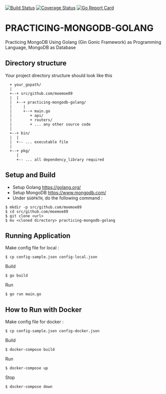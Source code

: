 [![Build Status](https://travis-ci.org/moemoe89/practicing-mongodb-golang.svg?branch=master)](https://travis-ci.org/moemoe89/practicing-mongodb-golang)
[![Coverage Status](https://coveralls.io/repos/github/moemoe89/practicing-mongodb-golang/badge.svg?branch=master)](https://coveralls.io/github/moemoe89/practicing-mongodb-golang?branch=master)
[![Go Report Card](https://goreportcard.com/badge/github.com/moemoe89/practicing-mongodb-golang)](https://goreportcard.com/report/github.com/moemoe89/practicing-mongodb-golang)

# PRACTICING-MONGODB-GOLANG #

Practicing MongoDB Using Golang (Gin Gonic Framework) as Programming Language, MongoDB as Database

## Directory structure
Your project directory structure should look like this
```
  + your_gopath/
  |
  +--+ src/github.com/moemoe89
  |  |
  |  +--+ practicing-mongodb-golang/
  |     |
  |     +--+ main.go
  |        + api/
  |        + routers/
  |        + ... any other source code
  |
  +--+ bin/
  |  |
  |  +-- ... executable file
  |
  +--+ pkg/
     |
     +-- ... all dependency_library required

```

## Setup and Build

* Setup Golang <https://golang.org/>
* Setup MongoDB <https://www.mongodb.com/>
* Under `$GOPATH`, do the following command :
```
$ mkdir -p src/github.com/moemoe89
$ cd src/github.com/moemoe89
$ git clone <url>
$ mv <cloned directory> practicing-mongodb-golang
```

## Running Application
Make config file for local :
```
$ cp config-sample.json config-local.json
```
Build
```
$ go build
```
Run
```
$ go run main.go
```

## How to Run with Docker
Make config file for docker :
```
$ cp config-sample.json config-docker.json
```
Build
```
$ docker-compose build
```
Run
```
$ docker-compose up
```
Stop
```
$ docker-compose down
```